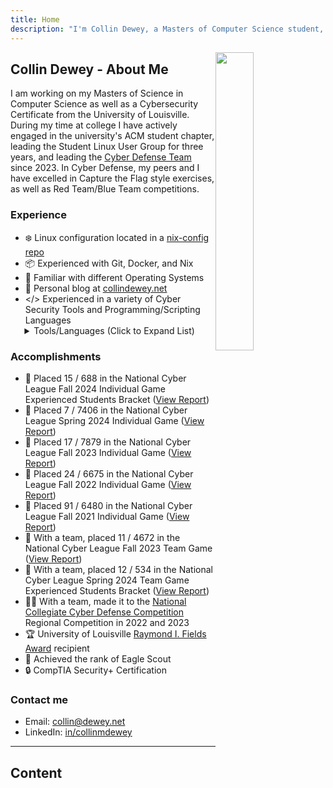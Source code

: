 ```yaml
---
title: Home
description: "I'm Collin Dewey, a Masters of Computer Science student, and this is my technology blog, where I cover topics about Computers, Cybersecurity, Linux, Windows, and more."
---
```

<script type="application/ld+json" nonce="7AnF83KoB">
{
  "@context": "https://schema.org/",
  "@type": "ProfilePage",
  "mainEntity": {
    "@type": "Person",
    "name": "Collin Dewey",
    "description": "Masters of Science in Computer Science student",
    "url": "https://collindewey.net",
    "award": [
      "Top 0.1% National Cyber League Spring 2024",
      "Raymond I. Fields Award",
      "Outstanding Achievement and Leadership Award"
    ],
    "hasCertification": {
      "@type": "Certification",
      "name": "CompTIA Security+",
      "validFrom": "2025-01-05",
      "issuedBy": {
        "@type": "Organization",
        "name": "CompTIA",
        "url": "https://www.comptia.org"
      }
    },
    "sameAs": [
      "https://www.linkedin.com/in/CollinMDewey",
      "https://github.com/CollinDewey"
    ]
  }
}
</script>
<img
  src="/images/home/Sunset.svg"
  alt=""
  style="
  width: 35%;
  max-width: 256px;
  aspect-ratio: 256 / 303;
  float: right;
  ">

## Collin Dewey - About Me

I am working on my Masters of Science in Computer Science as well as a Cybersecurity Certificate from the University of Louisville. During my time at college I have actively engaged in the university's ACM student chapter, leading the Student Linux User Group for three years, and leading the [Cyber Defense Team](https://engineering.louisville.edu/cybercenter/homepage/student-activities/) since 2023. In Cyber Defense, my peers and I have excelled in Capture the Flag style exercises, as well as Red Team/Blue Team competitions.
<!--I have actively engaged in UofL's ACM student chapter, where I lead the Student Linux User Group and spearhead the Cyber Defense Team.
My peers and I have consistently excelled in capture the flag style challenges and Red Team/Blue Team competitions, putting our knowledge into action.-->

### Experience
- ❄️ Linux configuration located in a [nix-config repo](https://github.com/CollinDewey/nix-config)
- 📦 Experienced with Git, Docker, and Nix
- 🐧 Familiar with different Operating Systems
- 📖 Personal blog at [collindewey.net](https://collindewey.net/)
- </> Experienced in a variety of Cyber Security Tools and Programming/Scripting Languages
<details style="margin-left: 1.6em;margin-top: -1em"><summary>Tools/Languages (Click to Expand List)</summary>

  - Programming: C, C++, Java, Python 3, Javascript, SQL
  - Scripting: Bash/Zsh, Powershell, Lua
  - Formatting: HTML, CSS, Markdown
  - Packaging: Docker, Nix
  - Linux: NixOS, Kali, Ubuntu/Debian, Arch, Red Hat Derivatives
  - Source Control: Git, GitHub, GitHub Actions
  - Cybersecurity: Digital Forensics, Network Packet Analysis (Wireshark), hashcat, Burp Suite, etc.
</details>


### Accomplishments
- 🏅 Placed 15 / 688 in the National Cyber League Fall 2024 Individual Game Experienced Students Bracket ([View Report](https://cyberskyline.com/report/FKN90NBBE9V7))
- 🏅 Placed 7 / 7406 in the National Cyber League Spring 2024 Individual Game ([View Report](https://cyberskyline.com/report/A3P98W8NBN5G))
- 🏅 Placed 17 / 7879 in the National Cyber League Fall 2023 Individual Game ([View Report](https://cyberskyline.com/report/X61A1YJP1AXG))
- 🏅 Placed 24 / 6675 in the National Cyber League Fall 2022 Individual Game ([View Report](https://cyberskyline.com/report/FHXANT5RYA63))
- 🏅 Placed 91 / 6480 in the National Cyber League Fall 2021 Individual Game ([View Report](https://cyberskyline.com/report/PJ8CXA11K9DX))
- 🏅 With a team, placed 11 / 4672 in the National Cyber League Fall 2023 Team Game ([View Report](https://cyberskyline.com/report/48E67EVGQT6C))
- 🏅 With a team, placed 12 / 534 in the National Cyber League Spring 2024 Team Game Experienced Students Bracket ([View Report](https://cyberskyline.com/report/7HNVVVPFXCQ8))
- 👨‍💻 With a team, made it to the [National Collegiate Cyber Defense Competition](https://www.nationalccdc.org/) Regional Competition in 2022 and 2023
- 🏆 University of Louisville [Raymond I. Fields Award](https://web.archive.org/web/20230522163630/https://engineering.louisville.edu/about/ourstudents/honorsawards/) recipient
- 🦅 Achieved the rank of Eagle Scout
- 🔒 CompTIA Security+ Certification

### Contact me
- Email: collin@dewey.net
- LinkedIn: [in/collinmdewey](https://www.linkedin.com/in/collinmdewey/)

---

## Content
